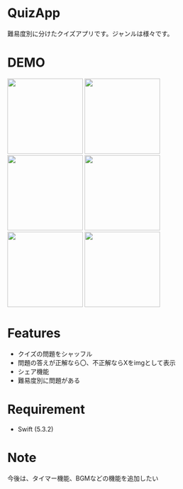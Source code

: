 # QuizApp

難易度別に分けたクイズアプリです。ジャンルは様々です。

# DEMO
<img src="https://user-images.githubusercontent.com/46737524/110435128-f757c780-80f5-11eb-98fa-300fba5267e3.png" width="170"> <img src="https://user-images.githubusercontent.com/46737524/110435762-c1671300-80f6-11eb-813d-1c753f29b1b9.png" width="170"> <img src="https://user-images.githubusercontent.com/46737524/110436020-10ad4380-80f7-11eb-8cc7-f82769b8a478.png" width="170"> <img src="https://user-images.githubusercontent.com/46737524/110436182-44886900-80f7-11eb-904f-550cc6a7d913.png" width="170"> <img src="https://user-images.githubusercontent.com/46737524/110436340-75689e00-80f7-11eb-9bae-c8207484f446.png" width="170"> <img src="https://user-images.githubusercontent.com/46737524/110436492-a517a600-80f7-11eb-9df8-9f52ff48cb4f.png" width="170">      
  
# Features

* クイズの問題をシャッフル
* 問題の答えが正解なら〇、不正解ならXをimgとして表示
* シェア機能
* 難易度別に問題がある

# Requirement

* Swift (5.3.2) 

# Note

今後は、タイマー機能、BGMなどの機能を追加したい
